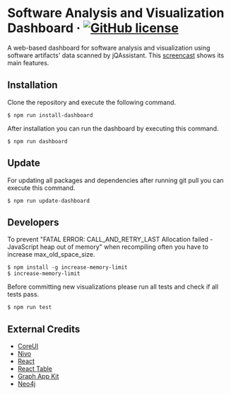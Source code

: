 # Software Analysis and Visualization Dashboard &middot; [![GitHub license](https://img.shields.io/github/license/softvis-research/jqa-dashboard.svg)](https://github.com/rmllr/jqa-dashboard/blob/master/LICENSE) #

A web-based dashboard for software analysis and visualization using software artifacts' data scanned by jQAssistant. This [screencast](https://www.dropbox.com/s/l5cy1h0saj6khp5/Screencast-Software-Visualization-Dashboard-18-06-04.mp4?dl=0) shows its main features.

## Installation ##

Clone the repository and execute the following command.

```
$ npm run install-dashboard
```

After installation you can run the dashboard by executing this command.

```
$ npm run dashboard
```

## Update ##

For updating all packages and dependencies after running git pull you can execute this command.

```
$ npm run update-dashboard
```

## Developers ##

To prevent "FATAL ERROR: CALL_AND_RETRY_LAST Allocation failed - JavaScript heap out of memory" when recompiling often you have to increase max_old_space_size.

```
$ npm install -g increase-memory-limit
$ increase-memory-limit
```

Before committing new visualizations please run all tests and check if all tests pass.

```
$ npm run test
```


## External Credits ##

* [CoreUI](https://github.com/coreui/coreui-free-react-admin-template)
* [Nivo](https://github.com/plouc/nivo)
* [React](https://github.com/facebook/react)
* [React Table](https://github.com/react-tools/react-table)
* [Graph App Kit](https://github.com/neo4j-apps/graph-app-kit)
* [Neo4j](https://github.com/neo4j/neo4j)
